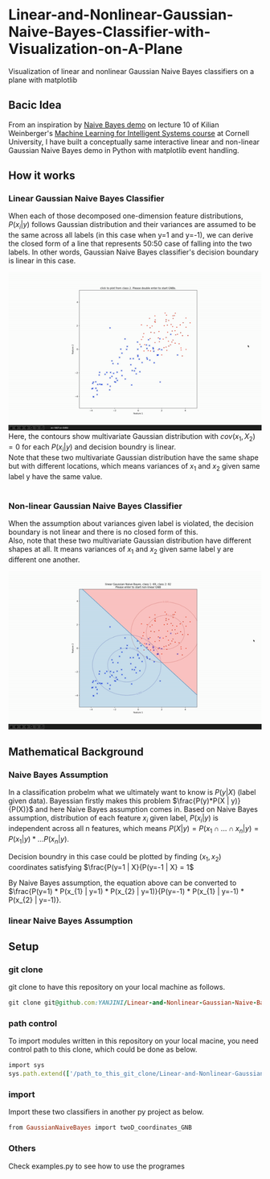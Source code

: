 # Linear-and-Nonlinear-Gaussian-Naive-Bayes-Classifier-with-Visualization-on-A-Plane
Visualization of linear and nonlinear Gaussian Naive Bayes classifiers on a plane with matplotlib

## Bacic Idea
From an inspiration by [Naive Bayes demo](https://youtu.be/rqB0XWoMreU?t=2498) on lecture 10 of Kilian Weinberger's [Machine Learning for Intelligent Systems course](https://www.cs.cornell.edu/courses/cs4780/2018fa/) at Cornell University, I have built a conceptually same interactive linear and non-linear Gaussian Naive Bayes demo in Python with matplotlib event handling. <br />

## How it works
### Linear Gaussian Naive Bayes Classifier
When each of those decomposed one-dimension feature distributions, $P(x_{i} | y)$ follows Gaussian distribution and their variances are assumed to be the same across all labels (in this case when y=1 and y=-1), we can derive the closed form of a line that represents 50:50 case of falling into the two labels. In other words, Gaussian Naive Bayes classifier's decision boundary is linear in this case.

![linear_GNB](/images/linear_GNB.gif) <br />
Here, the contours show multivariate Gaussian distribution with $cov(x_{1}, X_{2})=0$ for each $P(x_{i} | y)$ and decision boundry is linear. <br />
Note that these two multivariate Gaussian distribution have the same shape but with different locations, which means variances of $x_{1}$ and $x_{2}$ given same label y have the same value. 
<br />
<br />

### Non-linear Gaussian Naive Bayes Classifier
When the assumption about variances given label is violated, the decision boundary is not linear and there is no closed form of this. <br />
Also, note that these two multivariate Gaussian distribution have different shapes at all. It means variances of $x_{1}$ and $x_{2}$ given same label y are different one another. 

![nonlinear_GNB](/images/nonlinear_GNB.gif) <br />

## Mathematical Background
### Naive Bayes Assumption
In a classification probelm what we ultimately want to know is $P(y | X)$ (label given data). Bayessian firstly makes this problem $\frac{P(y)*P(X | y)}{P(X)}$ and here Naive Bayes assumption comes in. Based on Naive Bayes assumption, distribution of each feature $x_{i}$ given label, $P(x_{i} | y)$ is independent across all n features, which means $P(X | y) = P(x_{1} \cap ... \cap x_n | y) = P(x_1 | y)*...P(x_n | y)$. <br />

Decision boundry in this case could be plotted by finding $(x_{1}, x_{2})$ coordinates satisfying $\frac{P(y=1 | X}{P(y=-1 | X} = 1$ <br />

By Naive Bayes assumption, the equation above can be converted to $\frac{P(y=1) * P(x_{1} | y=1) * P(x_{2} | y=1)}{P(y=-1) * P(x_{1} | y=-1) * P(x_{2} | y=-1)}. 
### linear Naive Bayes Assumption

## Setup

### git clone
git clone to have this repository on your local machine as follows.
```ruby
git clone git@github.com:YANJINI/Linear-and-Nonlinear-Gaussian-Naive-Bayes-Classifier-with-Visualization-on-A-Plane.git
```

### path control
To import modules written in this repository on your local macine, you need control path to this clone, which could be done as below.
```ruby
import sys
sys.path.extend(['/path_to_this_git_clone/Linear-and-Nonlinear-Gaussian-Naive-Bayes-Classifier-with-Visualization-on-A-Plane'])
```

### import 
Import these two classifiers in another py project as below.
```ruby
from GaussianNaiveBayes import twoD_coordinates_GNB
```

### Others
Check examples.py to see how to use the programes

